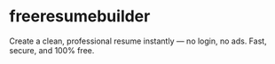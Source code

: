 # freeresumebuilder
Create a clean, professional resume instantly — no login, no ads. Fast, secure, and 100% free.
